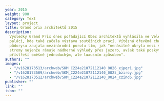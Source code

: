```yaml
---
year: 2015
weight: 900
category: Text
layout: project
title: Grand prix architektů 2015
description:
  Výsledky Grand Prix dnes pořádající Obec architektů vyhlásila ve Veletržním
  paláci, kde také začala výstava soutěžních prací. Vítězná dřevěná chata jednoduchého
  půdorysu zaujala mezinárodní porotu tím, jak "nenásilně ukryta mezi vysokými okolními
  stromy nejenže rámuje nádherné výhledy přes jezero, avšak také poskytuje nezbytné
  přístřeší směšně jednoduchým, ale luxusním způsobem".
authors: ""
images:
  - "/v1628173513/archweb/SKM_C224e21072112140_0026_xjpqr1.jpg"
  - "/v1628173509/archweb/SKM_C224e21072112140_0025_bziroy.jpg"
  - "/v1628173512/archweb/SKM_C224e21072112140_0024_czind6.jpg"
publisher: ""
link: ""
isbn: ""
---
```

